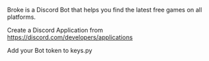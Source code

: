 Broke is a Discord Bot that helps you find the latest free games on all platforms.

Create a Discord Application from https://discord.com/developers/applications

Add your Bot token to keys.py
